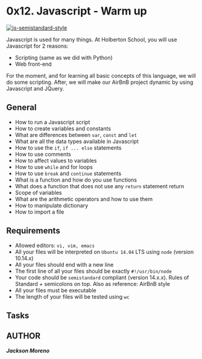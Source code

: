 # 0x12. Javascript - Warm up
[![js-semistandard-style](https://cdn.rawgit.com/standard/semistandard/master/badge.svg)](https://github.com/standard/semistandard)


Javascript is used for many things. At Holberton School, you will use Javascript for 2 reasons:

+ Scripting (same as we did with Python)
+ Web front-end

For the moment, and for learning all basic concepts of this language, we will do some scripting. After, we will make our AirBnB project dynamic by using Javascript and JQuery.


## General


+ How to run a Javascript script
+ How to create variables and constants
+ What are differences between `var`, `const` and `let`
+ What are all the data types available in Javascript
+ How to use the `if`, `if ... else` statements
+ How to use comments
+ How to affect values to variables
+ How to use `while` and for loops
+ How to use `break` and `continue` statements
+ What is a function and how do you use functions
+ What does a function that does not use any `return` statement return
+ Scope of variables
+ What are the arithmetic operators and how to use them
+ How to manipulate dictionary
+ How to import a file


## Requirements


+ Allowed editors: `vi, vim, emacs`
+ All your files will be interpreted on `Ubuntu 14.04` LTS using `node` (version 10.14.x)
+ All your files should end with a new line
+ The first line of all your files should be exactly `#!/usr/bin/node`
+ Your code should be `semistandard` compliant (version 14.x.x). Rules of Standard + semicolons on top. Also as reference: AirBnB style
+ All your files must be executable
+ The length of your files will be tested using `wc`


## Tasks


## AUTHOR
**_Jackson Moreno_**

